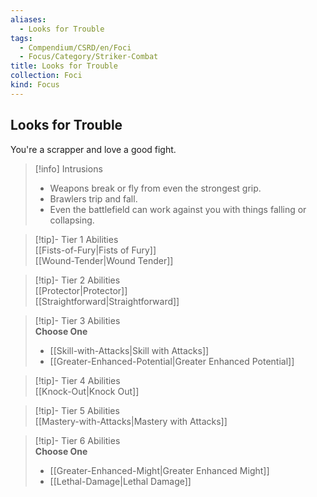 ```yaml
---
aliases:
  - Looks for Trouble
tags:
  - Compendium/CSRD/en/Foci
  - Focus/Category/Striker-Combat
title: Looks for Trouble
collection: Foci
kind: Focus
---
```

## Looks for Trouble  
You're a scrapper and love a good fight.  

>[!info] Intrusions  
>- Weapons break or fly from even the strongest grip.  
>- Brawlers trip and fall.  
>- Even the battlefield can work against you with things falling or collapsing.  


>[!tip]- Tier 1 Abilities  
> [[Fists-of-Fury|Fists of Fury]]  
> [[Wound-Tender|Wound Tender]]  


>[!tip]- Tier 2 Abilities  
> [[Protector|Protector]]  
> [[Straightforward|Straightforward]]  


>[!tip]- Tier 3 Abilities  
> **Choose One**  
>- [[Skill-with-Attacks|Skill with Attacks]]  
>- [[Greater-Enhanced-Potential|Greater Enhanced Potential]]  


>[!tip]- Tier 4 Abilities  
> [[Knock-Out|Knock Out]]  


>[!tip]- Tier 5 Abilities  
> [[Mastery-with-Attacks|Mastery with Attacks]]  


>[!tip]- Tier 6 Abilities  
> **Choose One**  
>- [[Greater-Enhanced-Might|Greater Enhanced Might]]  
>- [[Lethal-Damage|Lethal Damage]]